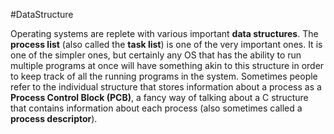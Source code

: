 #DataStructure

Operating systems are replete with various important **data structures**. The **process list** (also called the **task list**) is one of the very important ones. It is one of the simpler ones, but certainly any OS that has the ability to run multiple programs at once will have something akin to this structure in order to keep track of all the running programs in the system. Sometimes people refer to the individual structure that stores information about a process as a **Process Control Block (PCB)**, a fancy way of talking about a C structure that contains information about each process (also sometimes called a **process descriptor**). 

